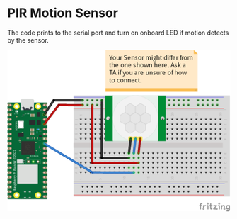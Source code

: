 # PIR Motion Sensor
The code prints to the serial port and turn on onboard LED if motion detects by the sensor.

![](connection/PIR_Motion_Sensor_bb.png)